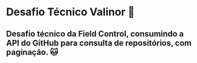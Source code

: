 # Desafio Técnico Valinor 🌳

## Desafio técnico da Field Control, consumindo a API do GitHub para consulta de repositórios, com paginação. 🐱
